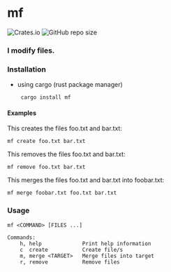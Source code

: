 # mf 
    
![Crates.io](https://img.shields.io/crates/d/mf?style=flat-square) ![GitHub repo size](https://img.shields.io/github/repo-size/clientcrash/mf?style=flat-square)
### I modify files.

### Installation

 - using cargo (rust package manager)  
        
        cargo install mf

#### Examples

This creates the files foo.txt and bar.txt:

	mf create foo.txt bar.txt

This removes the files foo.txt and bar.txt:

	mf remove foo.txt bar.txt

This merges the files foo.txt and bar.txt into foobar.txt:

	mf merge foobar.txt foo.txt bar.txt

### Usage

	mf <COMMAND> [FILES ...]

	Commands:
		h, help             Print help information
		c  create           Create file/s
		m, merge <TARGET>   Merge files into target
		r, remove           Remove files

